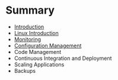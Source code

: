 # Summary

* [Introduction](README.md)
* [Linux Introduction](chapter1.md)
* [Monitoring](chapter2.md)
* [Configuration Management](chapter3.md)
* Code Management
* Continuous Integration and Deployment
* Scaling Applications
* Backups

